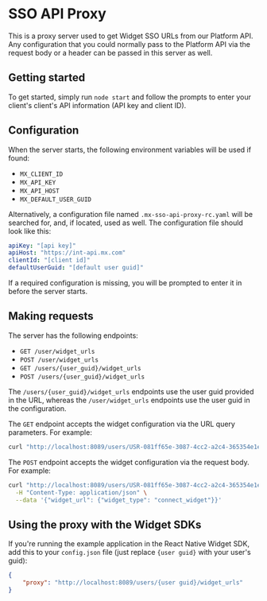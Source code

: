 # SSO API Proxy

This is a proxy server used to get Widget SSO URLs from our Platform API. Any
configuration that you could normally pass to the Platform API via the request
body or a header can be passed in this server as well.

## Getting started

To get started, simply run `node start` and follow the prompts to enter your
client's client's API information (API key and client ID).

## Configuration

When the server starts, the following environment variables will be used if found:

- `MX_CLIENT_ID`
- `MX_API_KEY`
- `MX_API_HOST`
- `MX_DEFAULT_USER_GUID`

Alternatively, a configuration file named `.mx-sso-api-proxy-rc.yaml` will be
searched for, and, if located, used as well. The configuration file should look
like this:

```yaml
apiKey: "[api key]"
apiHost: "https://int-api.mx.com"
clientId: "[client id]"
defaultUserGuid: "[default user guid]"
```

If a required configuration is missing, you will be prompted to enter it in
before the server starts.

## Making requests

The server has the following endpoints:

- `GET /user/widget_urls`
- `POST /user/widget_urls`
- `GET /users/{user_guid}/widget_urls`
- `POST /users/{user_guid}/widget_urls`


The `/users/{user_guid}/widget_urls` endpoints use the user guid provided in
the URL, whereas the `/user/widget_urls` endpoints use the user guid in the
configuration.

The `GET` endpoint accepts the widget configuration via the URL query
parameters. For example:

```bash
curl "http://localhost:8089/users/USR-081ff65e-3087-4cc2-a2c4-365354e1e6cb/widget_urls?widget_type=connect_widget&mode=verification"
```

The `POST` endpoint accepts the widget configuration via the request body. For
example:

```bash
curl "http://localhost:8089/users/USR-081ff65e-3087-4cc2-a2c4-365354e1e6cb/widget_urls" \
  -H "Content-Type: application/json" \
  --data '{"widget_url": {"widget_type": "connect_widget"}}'
```

## Using the proxy with the Widget SDKs

If you're running the example application in the React Native Widget SDK, add
this to your `config.json` file (just replace `{user guid}` with your user's
guid):

```json
{
    "proxy": "http://localhost:8089/users/{user guid}/widget_urls"
}
```
